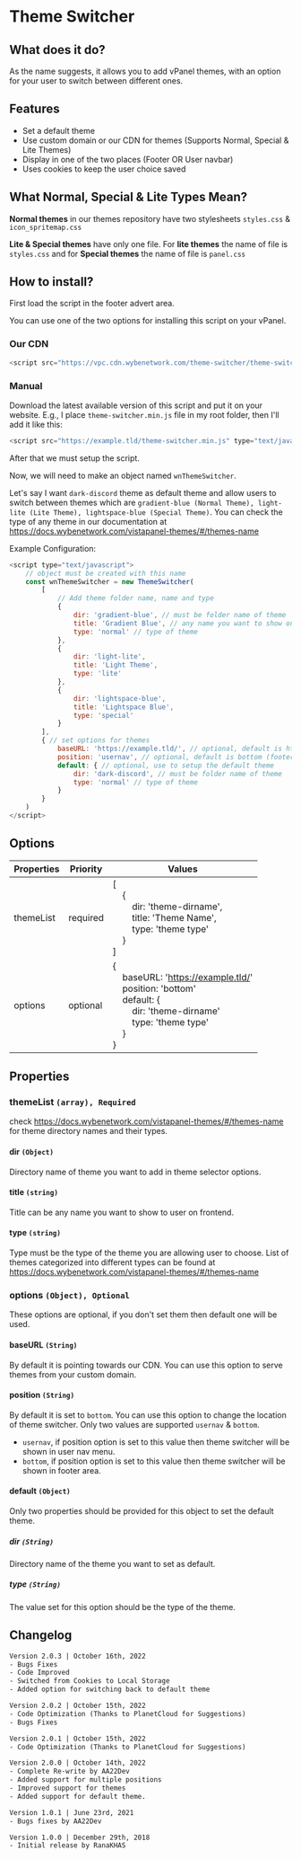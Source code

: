 # Theme Switcher

## What does it do?
As the name suggests, it allows you to add vPanel themes, with an option for your user to switch between different ones.

## Features
- Set a default theme
- Use custom domain or our CDN for themes (Supports Normal, Special & Lite Themes)
- Display in one of the two places (Footer OR User navbar)
- Uses cookies to keep the user choice saved

## What Normal, Special & Lite Types Mean?
**Normal themes** in our themes repository have two stylesheets `styles.css` & `icon_spritemap.css`

**Lite & Special themes** have only one file. For **lite themes** the name of file is `styles.css` and for **Special themes** the name of file is `panel.css`

## How to install?
First load the script in the footer advert area.

You can use one of the two options for installing this script on your vPanel.

### Our CDN
```javascript
<script src="https://vpc.cdn.wybenetwork.com/theme-switcher/theme-switcher.min.js" type="text/javascript"></script>
```

### Manual
Download the latest available version of this script and put it on your website.
E.g., I place `theme-switcher.min.js` file in my root folder, then I'll add it like this:
```javascript
<script src="https://example.tld/theme-switcher.min.js" type="text/javascript"></script>
```

After that we must setup the script. 

Now, we will need to make an object named `wnThemeSwitcher`.

Let's say I want `dark-discord` theme as default theme and allow users to switch between themes which are `gradient-blue (Normal Theme), light-lite (Lite Theme), lightspace-blue (Special Theme)`. You can check the type of any theme in our documentation at https://docs.wybenetwork.com/vistapanel-themes/#/themes-name

Example Configuration:
```javascript
<script type="text/javascript">
    // object must be created with this name
    const wnThemeSwitcher = new ThemeSwitcher(
        [
            // Add theme folder name, name and type
            {
                dir: 'gradient-blue', // must be folder name of theme
                title: 'Gradient Blue', // any name you want to show on user end
                type: 'normal' // type of theme
            },
            {
                dir: 'light-lite',
                title: 'Light Theme',
                type: 'lite'
            },
            {
                dir: 'lightspace-blue',
                title: 'Lightspace Blue',
                type: 'special'
            }
        ],
        { // set options for themes
            baseURL: 'https://example.tld/', // optional, default is https://vpt.cdn.wybenetwork.com/
            position: 'usernav', // optional, default is bottom (footer area)
            default: { // optional, use to setup the default theme
                dir: 'dark-discord', // must be folder name of theme
                type: 'normal' // type of theme
            }
        }
    )
</script>
```

## Options
| Properties  	 | Priority 	 | Values 	                                                                                                                                                                                                                                                                                                                                    |
|---------------|------------|---------------------------------------------------------------------------------------------------------------------------------------------------------------------------------------------------------------------------------------------------------------------------------------------------------------------------------------------|
| themeList 	   | required   | [<br/>&nbsp;&nbsp;&nbsp;&nbsp;{<br/>&nbsp;&nbsp;&nbsp;&nbsp;&nbsp;&nbsp;&nbsp;&nbsp;dir: 'theme-dirname', <br/>&nbsp;&nbsp;&nbsp;&nbsp;&nbsp;&nbsp;&nbsp;&nbsp;title: 'Theme Name',<br/>&nbsp;&nbsp;&nbsp;&nbsp;&nbsp;&nbsp;&nbsp;&nbsp;type: 'theme type'<br/>&nbsp;&nbsp;&nbsp;&nbsp;}<br/>]                                              |
| options	      | optional	  | {<br/>&nbsp;&nbsp;&nbsp;&nbsp;baseURL: 'https://example.tld/' <br/>&nbsp;&nbsp;&nbsp;&nbsp;position: 'bottom' <br/> &nbsp;&nbsp;&nbsp;&nbsp;default: {<br/>&nbsp;&nbsp;&nbsp;&nbsp;&nbsp;&nbsp;&nbsp;&nbsp;dir: 'theme-dirname'<br/>&nbsp;&nbsp;&nbsp;&nbsp;&nbsp;&nbsp;&nbsp;&nbsp;type: 'theme type'<br/>&nbsp;&nbsp;&nbsp;&nbsp;}<br/>}	 |                

## Properties
### themeList `(array), Required`

check https://docs.wybenetwork.com/vistapanel-themes/#/themes-name for theme directory names and their types.

#### dir `(Object)`
Directory name of theme you want to add in theme selector options. 

#### title `(string)`
Title can be any name you want to show to user on frontend. 

#### type `(string)`
Type must be the type of the theme you are allowing user to choose.
List of themes categorized into different types can be found at https://docs.wybenetwork.com/vistapanel-themes/#/themes-name

### options `(Object), Optional`
These options are optional, if you don't set them then default one will be used.

#### baseURL `(String)`
By default it is pointing towards our CDN. You can use this option to serve themes from your custom domain.

#### position `(String)`
By default it is set to `bottom`. You can use this option to change the location of theme switcher. Only two values are supported
`usernav` & `bottom`.

- `usernav`, if position option is set to this value then theme switcher will be shown in user nav menu.
- `bottom`, if position option is set to this value then theme switcher will be shown in footer area.

#### default `(Object)`
Only two properties should be provided for this object to set the default theme.

##### dir `(String)`
Directory name of the theme you want to set as default.

##### type `(String)`
The value set for this option should be the type of the theme.

## Changelog
```html
Version 2.0.3 | October 16th, 2022
- Bugs Fixes
- Code Improved
- Switched from Cookies to Local Storage
- Added option for switching back to default theme
```
```html
Version 2.0.2 | October 15th, 2022
- Code Optimization (Thanks to PlanetCloud for Suggestions)
- Bugs Fixes
```
```html
Version 2.0.1 | October 15th, 2022
- Code Optimization (Thanks to PlanetCloud for Suggestions)
```
```html
Version 2.0.0 | October 14th, 2022
- Complete Re-write by AA22Dev
- Added support for multiple positions
- Improved support for themes
- Added support for default theme.
```

```html
Version 1.0.1 | June 23rd, 2021
- Bugs fixes by AA22Dev
```

```html
Version 1.0.0 | December 29th, 2018
- Initial release by RanaKHAS
```